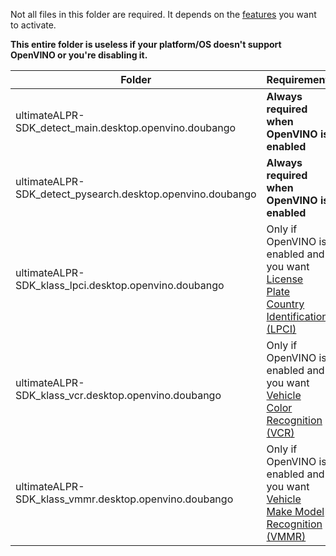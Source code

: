 Not all files in this folder are required. It depends on the [features](https://www.doubango.org/SDKs/anpr/docs/Features.html) you want to activate.

**This entire folder is useless if your platform/OS doesn't support OpenVINO or you're disabling it.**

| Folder | Requirement |
|-------- | --- |
| ultimateALPR-SDK_detect_main.desktop.openvino.doubango | **Always required when OpenVINO is enabled** |
| ultimateALPR-SDK_detect_pysearch.desktop.openvino.doubango | **Always required when OpenVINO is enabled** |
| ultimateALPR-SDK_klass_lpci.desktop.openvino.doubango | Only if OpenVINO is enabled and you want [License Plate Country Identification (LPCI)](https://www.doubango.org/SDKs/anpr/docs/Features.html#license-plate-country-identification-lpci) |
| ultimateALPR-SDK_klass_vcr.desktop.openvino.doubango | Only if OpenVINO is enabled and you want [Vehicle Color Recognition (VCR)](https://www.doubango.org/SDKs/anpr/docs/Features.html#vehicle-color-recognition-vcr) |
| ultimateALPR-SDK_klass_vmmr.desktop.openvino.doubango | Only if OpenVINO is enabled and you want [Vehicle Make Model Recognition (VMMR)](https://www.doubango.org/SDKs/anpr/docs/Features.html#vehicle-make-model-recognition-vmmr) |
